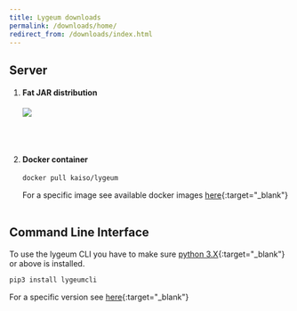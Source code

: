 ```yaml
---
title: Lygeum downloads
permalink: /downloads/home/
redirect_from: /downloads/index.html
---
```


## Server
1. #### Fat JAR distribution

    <a href='https://bintray.com/kaiso/lygeum/download_file?file_path=lygeum-server-0.1.0b7.jar'><img src='https://api.bintray.com/packages/kaiso/lygeum/lygeum-server/images/download.svg'></a>

<br><br>

2.  #### Docker container
    ```bash
    docker pull kaiso/lygeum
    ```
    For a specific image see available docker images [here](https://hub.docker.com/r/kaiso/lygeum){:target="_blank"}
<br><br>

## Command Line Interface
   To use the lygeum CLI you have to make sure [python 3.X](https://www.python.org/){:target="_blank"} or above is installed.
   ```bash
   pip3 install lygeumcli
   ```
   For a specific version see [here](https://pypi.org/project/lygeumcli/){:target="_blank"}